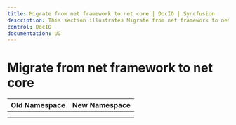 ```yaml
---
title: Migrate from net framework to net core | DocIO | Syncfusion
description: This section illustrates Migrate from net framework to net core
control: DocIO
documentation: UG
---
```

# Migrate from net framework to net core 


<table>
<tr>
<thead>
<th>Old Namespace</th>	
<th>New Namespace</th>
</thead>
</tr>
<tr>
<td></td>
<td></td>
</tr>
<tr>
<td></td>
<td></td>
</tr>
</table>
